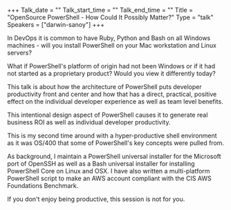 +++
Talk_date = ""
Talk_start_time = ""
Talk_end_time = ""
Title = "OpenSource PowerShell - How Could It Possibly Matter?"
Type = "talk"
Speakers = ["darwin-sanoy"]
+++

In DevOps it is common to have Ruby, Python and Bash on all Windows machines - will you install PowerShell on your Mac workstation and Linux servers?

What if PowerShell's platform of origin had not been Windows or if it had not started as a proprietary product?  Would you view it differently today?

This talk is about how the architecture of PowerShell puts developer productivity front and center and how that has a direct, practical, positive effect on the individual developer experience as well as team level benefits.

This intentional design aspect of PowerShell causes it to generate real business ROI as well as individual developer productivity.

This is my second time around with a hyper-productive shell environment as it was OS/400 that some of PowerShell's key concepts were pulled from.

As background, I maintain a PowerShell universal installer for the Microsoft port of OpenSSH as well as a Bash universal installer for installing PowerShell Core on Linux and OSX.  I have also written a multi-platform PowerShell script to make an AWS account compliant with the CIS AWS Foundations Benchmark.

If you don't enjoy being productive, this session is not for you.
